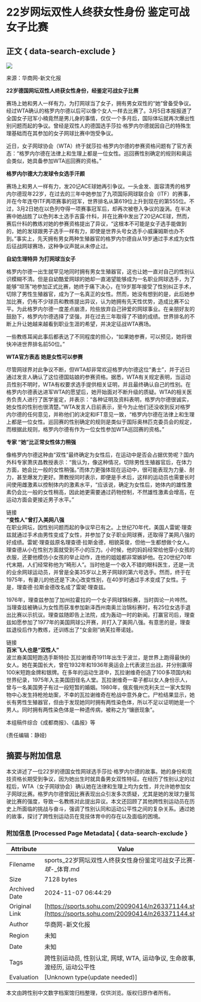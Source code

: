 # 22岁网坛双性人终获女性身份 鉴定可战女子比赛

## 正文 { data-search-exclude }


![](https://i4.itc.cn/20081209/6d4_cba8c651_ee89_4b78_9231_4d208da863ce_0.jpg)

来源：华商网-新文化报

**22岁德国网坛双性人终获女性身份，经鉴定可战女子比赛**

赛场上她和男人一样有力，为打网球当了女子，拥有男女双性的“她”曾备受争议。经过WTA确认的格罗内尔德以后可以像个女人一样去比赛了。3月5日本报报道了全国女子冠军小楠竟然是男儿身的事情，仅仅一个多月后，国际体坛就再次爆出性别问题而起的争议。曾经是双性人的德国选手莎拉·格罗内尔德就因自己的特殊生理基础而在其参加的女子网球比赛中饱受争议。

近日，女子网球协会（WTA）终于就莎拉·格罗内尔德的参赛资格问题有了官方表态：“格罗内尔德在法律上和生理上都是一位女性。巡回赛性别确定的规则和奥运会类似，她具备参加WTA巡回赛的资格。”

**格罗内尔德大力发球令女选手汗颜**

赛场上和男人一样有力，发20记ACE球她再引争议。一头金发、面容清秀的格罗内尔德现年22岁，在过去的三年中她参加了九项国际网球联合会（ITF）的赛事，并在今年连夺ITF两项赛事的冠军，世界排名从第619位上升到现在的第555位。不过，3月2日她在以色列夺得一项赛事冠军后，却再次被卷入争议的漩涡。在半决赛中她战胜了以色列本土选手吉露·什科，并在比赛中发出了20记ACE球，然而，赛后什科的教练对她的参赛资格提出了异议，“这根本不可能是女子选手能做到的，她的发球跟男子选手一样有力，即使是世界头号女选手小威廉姆斯也办不到。”事实上，先天拥有男女两种生殖器官的格罗内尔德自从19岁通过手术成为女性后征战网球赛场，这种争议声就从未停止过。

**自幼生理特异 为打网球当女子**

格罗内尔德一出生就罕见地同时拥有男女生殖器官，这也让她一直对自己的性别认识模糊不清。但是自幼酷爱网球的她却一直渴望能够成为一名职业网球选手，为了能够“坦荡”地参加正式比赛，她终于痛下决心，在19岁那年接受了性别纠正手术，切除了男性生殖器官，成为了一名真正的女性。然而，她没有想到的是，此后她参加比赛，仍有不少球员和教练提出异议，认为她拥有先天性优势，造成比赛不公平。为此格罗内尔德一度差点崩溃，险些放弃自己钟爱的网球事业。在亲朋好友的鼓励下，格罗内尔德选择了坚强，并在过去三年取得了不错的成绩。世界排名的不断上升让她越来越看到职业生涯的希望，并决定征战WTA赛场。 

一些教练耳闻此事后都表达了不同程度的担心，“如果她参赛，可以预见，她将很快冲进世界排名前50位。” 

**WTA官方表态 她是女性可以参赛**

尽管网球界对此争议不断，但WTA却非常欢迎格罗内尔德这位“勇士”，并于近日通过发言人确认了这位德国姑娘的参赛资格。据悉，WTA有关规定表明，当运动员性别不明时，WTA有权要求选手提供相关证明，并且最终确认自己的性别。在格罗内尔德表达进军WTA的愿望后，她开始面对不断升级的质疑。WTA的相关医务负责人进行了医学鉴定，并表示：“各种证明及资料表明，格罗内尔德很诚实，她女性的性别也很清楚。”WTA发言人日前表示，至今为止他们还没收到反对格罗内尔德的任何意见，并称他们的决定和IFT意见一致，“格罗内尔德在法律上和生理上都是一位女性。巡回赛的性别确定的规则是类似于国际奥林匹克委员会的规定，而根据此规则，格罗内尔德有作为一位女性参加WTA巡回赛的资格。”

**专家 “她”比正常女性体力稍强**

像格罗内尔德这种由“双性”最终确定为女性后，在运动中是否会占据优势呢？国内外科专家萧庆昌教授表示：“我认为，像这种情况，切除男性生殖器官后，在体力方面，她会比一般的女性稍强。”而体力更强体现在运动中，很可能表现为力量、耐力，甚至爆发力更好。萧教授同时表示，即便是手术后，这样的运动员也需要长时间使用雌激素以控制体内的激素水平，“应该说，确定为女性后，她体内的雄性激素仍会比一般的女性稍高，因此她更需要通过药物控制，不然雄性激素会增高，在运动方面会更接近男子水平。”

链接  
**“变性人”曾打入美网八强**  
在职业网坛，因性别问题而起的争议早已有之。上世纪70年代，美国人雷妮·理查兹就通过手术由男性变成了女性，并参加了女子职业网球赛，还取得了美网八强的好成绩。雷妮·理查兹原名理查德·拉斯金德，相貌英俊，但他一生都想做个女人。理查德从小在性别方面就受到不小的压力。小时候，他的妈妈经常给他穿小女孩的衣服，还要他模仿小女孩的举止动作，连他的姐姐都非常嫉妒他。在20世纪70年代末期，人们经常称他为“畸形人”。当时他是一个收入不错的眼科医生，还是一流的业余网球运动员，并曾是全美35岁以上男子网球的第六号选手。然而，终于在1975年，有妻儿的他还是下决心改变性别，在40岁时通过手术变成了女性。于是，理查德·拉斯金德改名成了雷妮·理查兹。

1976年，理查兹参加了加州拉霍拉的一个女子网球锦标赛，当时舆论一片哗然。当理查兹被确认为女性而获准参加新泽西州南奥兰治锦标赛时，有25位女选手退出比赛以示抗议。理查兹随即告上法院，成为轰动一时的新闻。打赢官司后，理查兹如愿参加了1977年的美国网球公开赛，并打入了美网八强。有意思的是，理查兹退役后作为教练，还训练出了“女金刚”纳芙拉蒂诺娃。

链接  
**百米飞人也是“双性人”**  
波兰裔美国短跑选手斯特拉·瓦拉谢维奇1911年出生于波兰，是世界上跑得最快的女人。她在美国长大，曾在1932年和1936年奥运会上代表波兰出战，并分别赢得100米短跑金牌和银牌。在多年的运动生涯中，瓦拉谢维奇创造了100多项国内和世界纪录，1975年入主美国田径名人堂。瓦拉谢维奇一辈子都以女人身份示人，曾与一名美国男子有过一段短暂的婚姻。1980年，俄亥俄州克利夫兰一家大型购物中心发生持枪抢劫案，不幸的瓦拉谢维奇在枪战中意外身亡。尸检结果显示，她长有男性生殖器官，但由于发现她同时拥有两性染色体，所以不足以证明她是一个男人。同时拥有两性染色体是一种遗传病，被称之为“镶嵌现象”。

本组稿件综合《成都商报》、《晶报》等

(责任编辑：静娅)

## 摘要与附加信息

<!-- tcd_abstract -->
本文讲述了一位22岁的德国女性网球选手莎拉·格罗内尔德的故事。她的身份和竞技资格长期受到争议，因为她出生时就具备男女双性特征。在经历了性别认定的过程后，WTA（女子网球协会）确认她在法律和生理上均为女性，并允许她参加女子网球比赛。格罗内尔德曾因比赛表现出众引发多次质疑，尤其是她的发球力量驾驶比赛的强度，导致一名教练对此提出异议。本文还回顾了其他跨性别运动员在历史上所面临的挑战与奋斗，强调了性别认同和运动公平性之间的复杂关系。通过她的故事，探讨了跨性别运动员在竞技体育中的存在以及面临的困境。
<!-- tcd_abstract_end -->

### 附加信息 [Processed Page Metadata] { data-search-exclude }

| Attribute       | Value                                  |
|-----------------|----------------------------------------|
| Filename        | sports_22岁网坛双性人终获女性身份鉴定可战女子比赛-_网球_-_体育.md                             |
| Size            | 7128 bytes                           |
| Archived Date   | 2024-11-07 06:44:29                             |
| Original Link   | [https://sports.sohu.com/20090414/n263371144.shtml](https://sports.sohu.com/20090414/n263371144.shtml)                       |
| Author          | 华商网-新文化报                               |
| Region          | 未知                               |
| Date            | 未知                                 |
| Tags            | 跨性别运动员, 性别认定, 网球, WTA, 运动争议, 生命故事, 过渡经历, 运动公平性                                 |
| Evaluation            | [Unknown type(update needed)]                                 |
<!-- tcd_table_end -->

本文由跨性别中文数字档案馆归档整理，仅供浏览。版权归原作者所有。
